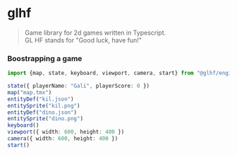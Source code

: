 # glhf
> Game library for 2d games written in Typescript. \
> GL HF stands for "Good luck, have fun!"

### Boostrapping a game

```ts
import {map, state, keyboard, viewport, camera, start} from "@glhf/engine";

state({ playerName: "Gali", playerScore: 0 })
map("map.tmx")
entityDef("kil.json")
entitySprite("kil.png")
entityDef("dino.json")
entitySprite("dino.png")
keyboard()
viewport({ width: 600, height: 400 })
camera({ width: 600, height: 400 })
start()

```
